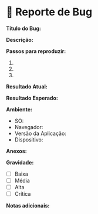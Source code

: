 

# 🐞 Reporte de Bug

**Título do Bug:**  
<!-- Ex: Erro ao salvar formulário de cadastro -->

**Descrição:**  
<!-- Descreva o problema com detalhes -->

**Passos para reproduzir:**  
1. <!-- Passo 1 -->  
2. <!-- Passo 2 -->  
3. <!-- Passo 3 -->

**Resultado Atual:**  
<!-- O que acontece de errado? -->

**Resultado Esperado:**  
<!-- Qual o comportamento esperado? -->

**Ambiente:**  
- SO: <!-- Ex: Windows 10, macOS Big Sur -->  
- Navegador: <!-- Ex: Chrome 114 -->  
- Versão da Aplicação: <!-- Ex: v1.0.3 -->  
- Dispositivo: <!-- Ex: desktop, mobile -->

**Anexos:**  
<!-- Cole links ou arquivos de prints, logs, vídeos -->

**Gravidade:**  
- [ ] Baixa  
- [ ] Média  
- [ ] Alta  
- [ ] Crítica

**Notas adicionais:**  
<!-- Informações extras importantes -->
